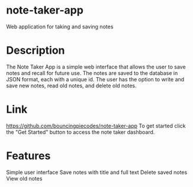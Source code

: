# note-taker-app

Web application for taking and saving notes

# Description

The Note Taker App is a simple web interface that allows the user to save notes and recall for future use. The notes are saved to the database in JSON format, each with a unique id. The user has the option to write and save new notes, read old notes, and delete old notes.
 
 # Link
 https://github.com/bouncingpiecodes/note-taker-app
 To get started click the "Get Started" button to access the note taker dashboard.

# Features

Simple user interface
Save notes with title and full text
Delete saved notes
View old notes
